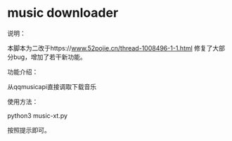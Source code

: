 # music downloader

说明：

本脚本为二改于https://www.52pojie.cn/thread-1008496-1-1.html 修复了大部分bug，增加了若干新功能。

功能介绍：

从qqmusicapi直接调取下载音乐

使用方法：

python3 music-xt.py

按照提示即可。


